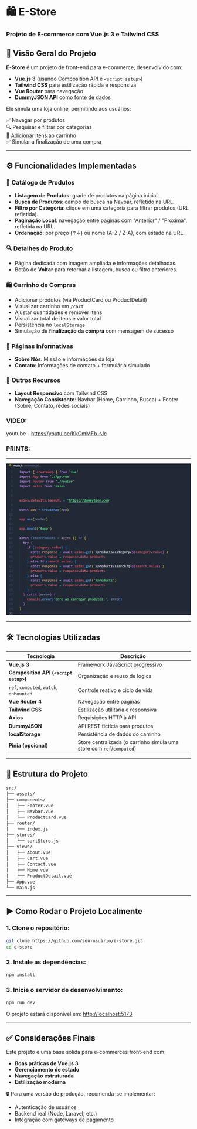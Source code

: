 # 🛍️ **E-Store**  
### Projeto de E-commerce com Vue.js 3 e Tailwind CSS

## 📌 Visão Geral do Projeto

**E-Store** é um projeto de front-end para e-commerce, desenvolvido com:

- **Vue.js 3** (usando Composition API e `<script setup>`)
- **Tailwind CSS** para estilização rápida e responsiva
- **Vue Router** para navegação
- **DummyJSON API** como fonte de dados

Ele simula uma loja online, permitindo aos usuários:

✅ Navegar por produtos  
🔍 Pesquisar e filtrar por categorias  
🛒 Adicionar itens ao carrinho  
✅ Simular a finalização de uma compra  

---

## ⚙️ Funcionalidades Implementadas

### 🛒 **Catálogo de Produtos**
- **Listagem de Produtos**: grade de produtos na página inicial.
- **Busca de Produtos**: campo de busca na Navbar, refletido na URL.
- **Filtro por Categoria**: clique em uma categoria para filtrar produtos (URL refletida).
- **Paginação Local**: navegação entre páginas com "Anterior" / "Próxima", refletida na URL.
- **Ordenação**: por preço (↑↓) ou nome (A-Z / Z-A), com estado na URL.

### 🔍 **Detalhes do Produto**
- Página dedicada com imagem ampliada e informações detalhadas.
- Botão de **Voltar** para retornar à listagem, busca ou filtro anteriores.

### 🛍️ **Carrinho de Compras**
- Adicionar produtos (via ProductCard ou ProductDetail)
- Visualizar carrinho em `/cart`
- Ajustar quantidades e remover itens
- Visualizar total de itens e valor total
- Persistência no `localStorage`
- Simulação de **finalização da compra** com mensagem de sucesso

### 📄 **Páginas Informativas**
- **Sobre Nós**: Missão e informações da loja
- **Contato**: Informações de contato + formulário simulado

### 📱 **Outros Recursos**
- **Layout Responsivo** com Tailwind CSS
- **Navegação Consistente**: Navbar (Home, Carrinho, Busca) + Footer (Sobre, Contato, redes sociais)

### **VIDEO:**

youtube - https://youtu.be/KkCmMFb-rJc

### **PRINTS:**
---

![image alt](https://github.com/Luiz-Eder/Trabalho-Tec-Front/blob/main/Screenshot%202025-06-03%20215053.png?raw=true)


---


## 🛠️ Tecnologias Utilizadas

| Tecnologia      | Descrição |
|-----------------|-----------|
| **Vue.js 3** | Framework JavaScript progressivo |
| **Composition API (`<script setup>`)** | Organização e reuso de lógica |
| `ref`, `computed`, `watch`, `onMounted` | Controle reativo e ciclo de vida |
| **Vue Router 4** | Navegação entre páginas |
| **Tailwind CSS** | Estilização utilitária e responsiva |
| **Axios** | Requisições HTTP à API |
| **DummyJSON** | API REST fictícia para produtos |
| **localStorage** | Persistência de dados do carrinho |
| **Pinia (opcional)** | Store centralizada (o carrinho simula uma store com `ref`/`computed`) |

---

## 🧱 Estrutura do Projeto

```
src/
├── assets/
├── components/
│   ├── Footer.vue
│   ├── Navbar.vue
│   └── ProductCard.vue
├── router/
│   └── index.js
├── stores/
│   └── cartStore.js
├── views/
│   ├── About.vue
│   ├── Cart.vue
│   ├── Contact.vue
│   ├── Home.vue
│   └── ProductDetail.vue
├── App.vue
└── main.js
```

---

## ▶️ Como Rodar o Projeto Localmente

### 1. Clone o repositório:

```bash
git clone https://github.com/seu-usuario/e-store.git
cd e-store
```

### 2. Instale as dependências:

```bash
npm install

```

### 3. Inicie o servidor de desenvolvimento:

```bash
npm run dev

```

O projeto estará disponível em: [http://localhost:5173](http://localhost:5173)

---

## ✅ Considerações Finais

Este projeto é uma base sólida para e-commerces front-end com:

- **Boas práticas de Vue.js 3**
- **Gerenciamento de estado**
- **Navegação estruturada**
- **Estilização moderna**

🔒 Para uma versão de produção, recomenda-se implementar:
- Autenticação de usuários
- Backend real (Node, Laravel, etc.)
- Integração com gateways de pagamento
